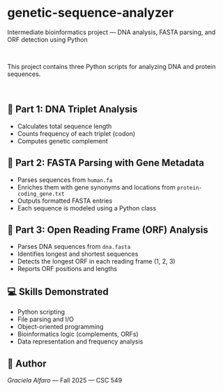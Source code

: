 # genetic-sequence-analyzer
Intermediate bioinformatics project — DNA analysis, FASTA parsing, and ORF detection using Python

<br>

This project contains three Python scripts for analyzing DNA and protein sequences.

<br>

## 🧬 Part 1: DNA Triplet Analysis
- Calculates total sequence length
- Counts frequency of each triplet (codon)
- Computes genetic complement

## 🧫 Part 2: FASTA Parsing with Gene Metadata
- Parses sequences from `human.fa`
- Enriches them with gene synonyms and locations from `protein-coding_gene.txt`
- Outputs formatted FASTA entries
- Each sequence is modeled using a Python class

## 🔬 Part 3: Open Reading Frame (ORF) Analysis
- Parses DNA sequences from `dna.fasta`
- Identifies longest and shortest sequences
- Detects the longest ORF in each reading frame (1, 2, 3)
- Reports ORF positions and lengths

## 💻 Skills Demonstrated
- Python scripting
- File parsing and I/O
- Object-oriented programming
- Bioinformatics logic (complements, ORFs)
- Data representation and frequency analysis

## 🧠 Author
*Graciela Alfaro* — Fall 2025 — CSC 549
